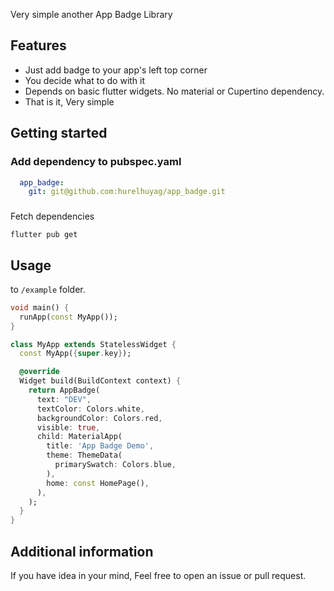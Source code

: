 <!--
This README describes the package. If you publish this package to pub.dev,
this README's contents appear on the landing page for your package.

For information about how to write a good package README, see the guide for
[writing package pages](https://dart.dev/guides/libraries/writing-package-pages).

For general information about developing packages, see the Dart guide for
[creating packages](https://dart.dev/guides/libraries/create-library-packages)
and the Flutter guide for
[developing packages and plugins](https://flutter.dev/developing-packages).
-->

Very simple another App Badge Library

## Features

- Just add badge to your app's left top corner 
- You decide what to do with it
- Depends on basic flutter widgets. No material or Cupertino dependency.
- That is it, Very simple

## Getting started

### Add dependency to pubspec.yaml
```yaml
  app_badge:
    git: git@github.com:hurelhuyag/app_badge.git
```

###

Fetch dependencies
```
flutter pub get
```

## Usage

to `/example` folder.

```dart
void main() {
  runApp(const MyApp());
}

class MyApp extends StatelessWidget {
  const MyApp({super.key});

  @override
  Widget build(BuildContext context) {
    return AppBadge(
      text: "DEV",
      textColor: Colors.white,
      backgroundColor: Colors.red,
      visible: true,
      child: MaterialApp(
        title: 'App Badge Demo',
        theme: ThemeData(
          primarySwatch: Colors.blue,
        ),
        home: const HomePage(),
      ),
    );
  }
}
```

## Additional information

If you have idea in your mind, Feel free to open an issue or pull request.
